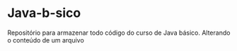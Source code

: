 # Java-b-sico
Repositório para armazenar todo código do curso de Java básico.
Alterando o conteúdo de um arquivo